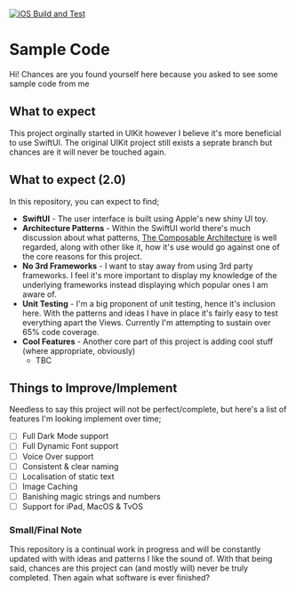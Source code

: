 [![iOS Build and Test](https://github.com/OccamsCode/SampleCode/actions/workflows/GitHubActions.yml/badge.svg)](https://github.com/OccamsCode/SampleCode/actions/workflows/GitHubActions.yml)

# Sample Code

Hi! Chances are you found yourself here because you asked to see some sample code from me

## What to expect

This project orginally started in UIKit however I believe it's more beneficial to use SwiftUI.
The original UIKit project still exists a seprate branch but chances are it will never be touched again.

 ## What to expect (2.0)
 
 In this repository, you can expect to find;
 
  - **SwiftUI** - The user interface is built using Apple's new shiny UI toy.
  - **Architecture Patterns** - Within the SwiftUI world there's much discussion about what patterns, [The Composable Architecture](https://github.com/pointfreeco/swift-composable-architecture) is well regarded, along with other like it, how it's use would go against one of the core reasons for this project.
 - **No 3rd Frameworks** - I want to stay away from using 3rd party frameworks. I feel it's more important to display my knowledge of the underlying frameworks instead displaying which popular ones I am aware of.
 - **Unit Testing** - I'm a big proponent of unit testing, hence it's inclusion here. With the patterns and ideas I have in place it's fairly easy to test everything apart the Views. Currently I'm attempting to sustain over 65% code coverage.
 - **Cool Features** - Another core part of this project is adding cool stuff (where appropriate, obviously)
     - TBC
 
## Things to Improve/Implement

Needless to say this project will not be perfect/complete, but here's a list of features I'm looking implement over time;

 - [ ] Full Dark Mode support
 - [ ] Full Dynamic Font support
 - [ ] Voice Over support
 - [ ] Consistent & clear naming 
 - [ ] Localisation of static text
 - [ ] Image Caching 
 - [ ] Banishing magic strings and numbers 
 - [ ] Support for iPad, MacOS & TvOS

### Small/Final Note
This repository is a continual work in progress and will be constantly updated with with ideas and patterns I like the sound of. 
With that being said, chances are this project can (and mostly will) never be truly completed. Then again what software is ever finished?
